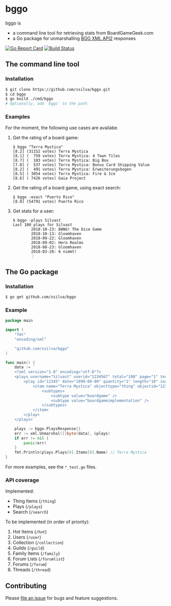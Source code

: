 # bggo

bggo is
- a command line tool for retrieving stats from BoardGameGeek.com
- a Go package for unmarshalling [BGG XML API2](https://boardgamegeek.com/wiki/page/BGG_XML_API2) responses

[![Go Report Card](https://goreportcard.com/badge/github.com/ssilva/bggo)](https://goreportcard.com/report/github.com/ssilva/bggo)
[![Build Status](https://travis-ci.org/ssilva/bggo.svg?branch=master)](https://travis-ci.org/ssilva/bggo)

## The command line tool

### Installation
```bash
$ git clone https://github.com/ssilva/bggo.git
$ cd bggo
$ go build ./cmd/bggo
# Optionally, add `bggo` to the path
```

### Examples

For the moment, the following use cases are availabe.

1. Get the rating of a board game:
    ```
    $ bggo "Terra Mystica"
    [8.2] (31152 votes) Terra Mystica
    [8.1] (  759 votes) Terra Mystica: 4 Town Tiles
    [8.7] (  183 votes) Terra Mystica: Big Box
    [7.8] (  537 votes) Terra Mystica: Bonus Card Shipping Value
    [8.2] (  491 votes) Terra Mystica: Erweiterungsbogen
    [8.5] ( 3054 votes) Terra Mystica: Fire & Ice
    [8.6] ( 7426 votes) Gaia Project
    ```
2. Get the rating of a board game, using exact search:
    ```
    $ bggo -exact "Puerto Rico"
    [8.0] (54791 votes) Puerto Rico
    ```
2. Get stats for a user:
    ```
    $ bggo -plays Silvast
    Last 100 plays for Silvast
            2018-10-23: BANG! The Dice Game
            2018-10-13: Gloomhaven
            2018-09-22: Gloomhaven
            2018-09-02: Hero Realms
            2018-08-23: Gloomhaven
            2018-03-28: 6 nimmt!
            ⋮
    ```

## The Go package

### Installation
```bash
$ go get github.com/ssilva/bggo
```

### Example
```go
package main

import (
	"fmt"
	"encoding/xml"

	"github.com/ssilva/bggo"
)

func main() {
	data := `
	<?xml version="1.0" encoding="utf-8"?>
	<plays username="Silvast" userid="1234567" total="100" page="1" termsofuse="https://example.com">
		<play id="12345" date="1999-09-09" quantity="1" length="10" incomplete="1" nowinstats="1" location="Montreal">
			<item name="Terra Mystica" objecttype="thing" objectid="123">
				<subtypes>
					<subtype value="boardgame" />
					<subtype value="boardgameimplementation" />
				</subtypes>
			</item>
		</play>
	</plays>`

	plays := bggo.PlaysResponse{}
	err := xml.Unmarshal([]byte(data), &plays)
	if err != nil {
		panic(err)
	}
	fmt.Println(plays.Plays[0].Items[0].Name) // Terra Mystica
}
```
For more examples, see the `*_test.go` files.

### API coverage

Implemented:

- Thing Items (`/thing`)
- Plays (`/plays`)
- Search (`/search`)

To be implemented (in order of priority):

1. Hot Items (`/hot`)
1. Users (`/user`)
1. Collection (`/collection`)
1. Guilds (`/guild`)
1. Family Items (`/family`)
1. Forum Lists (`/forumlist`)
1. Forums (`/forum`)
1. Threads (`/thread`)

## Contributing

Please [file an issue](https://github.com/ssilva/bggo/issues) for bugs and feature suggestions.
